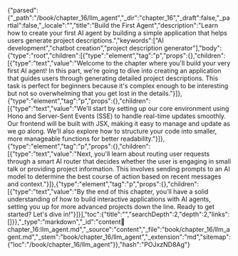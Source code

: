{"parsed":{"_path":"/book/chapter_16/llm_agent","_dir":"chapter_16","_draft":false,"_partial":false,"_locale":"","title":"Build the First Agent","description":"Learn how to create your first AI agent by building a simple application that helps users generate project descriptions.","keywords":["AI development","chatbot creation","project description generator"],"body":{"type":"root","children":[{"type":"element","tag":"p","props":{},"children":[{"type":"text","value":"Welcome to the chapter where you'll build your very first AI agent! In this part, we're going to dive into creating an application that guides users through generating detailed project descriptions. This task is perfect for beginners because it's complex enough to be interesting but not so overwhelming that you get lost in the details."}]},{"type":"element","tag":"p","props":{},"children":[{"type":"text","value":"We'll start by setting up our core environment using Hono and Server-Sent Events (SSE) to handle real-time updates smoothly. Our frontend will be built with JSX, making it easy to manage and update as we go along. We’ll also explore how to structure your code into smaller, more manageable functions for better readability."}]},{"type":"element","tag":"p","props":{},"children":[{"type":"text","value":"Next, you'll learn about routing user requests through a smart AI router that decides whether the user is engaging in small talk or providing project information. This involves sending prompts to an AI model to determine the best course of action based on recent messages and context."}]},{"type":"element","tag":"p","props":{},"children":[{"type":"text","value":"By the end of this chapter, you’ll have a solid understanding of how to build interactive applications with AI agents, setting you up for more advanced projects down the line. Ready to get started? Let's dive in!"}]}],"toc":{"title":"","searchDepth":2,"depth":2,"links":[]}},"_type":"markdown","_id":"content:book:chapter_16:llm_agent.md","_source":"content","_file":"book/chapter_16/llm_agent.md","_stem":"book/chapter_16/llm_agent","_extension":"md","sitemap":{"loc":"/book/chapter_16/llm_agent"}},"hash":"POJxzND8Ag"}